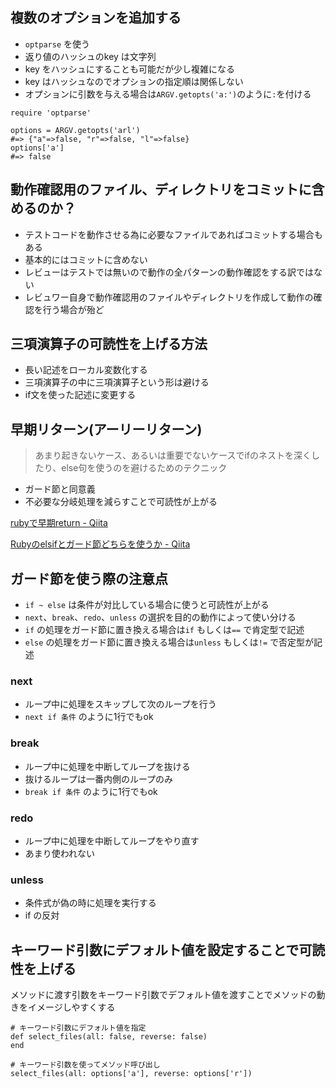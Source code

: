 ## 複数のオプションを追加する

* `optparse` を使う
* 返り値のハッシュのkey は文字列
* key をハッシュにすることも可能だが少し複雑になる
* key はハッシュなのでオプションの指定順は関係しない
* オプションに引数を与える場合は`ARGV.getopts('a:')`のように`:`を付ける

```
require 'optparse'

options = ARGV.getopts('arl')
#=> {"a"=>false, "r"=>false, "l"=>false}
options['a']
#=> false
```

## 動作確認用のファイル、ディレクトリをコミットに含めるのか？

* テストコードを動作させる為に必要なファイルであればコミットする場合もある
* 基本的にはコミットに含めない
* レビューはテストでは無いので動作の全パターンの動作確認をする訳ではない
* レビュワー自身で動作確認用のファイルやディレクトリを作成して動作の確認を行う場合が殆ど

## 三項演算子の可読性を上げる方法

* 長い記述をローカル変数化する
* 三項演算子の中に三項演算子という形は避ける
* if文を使った記述に変更する

## 早期リターン(アーリーリターン)

> あまり起きないケース、あるいは重要でないケースでifのネストを深くしたり、else句を使うのを避けるためのテクニック

* ガード節と同意義
* 不必要な分岐処理を減らすことで可読性が上がる

[rubyで早期return \- Qiita](https://qiita.com/n_slender/items/e062454114facd00a942)

[Rubyのelsifとガード節どちらを使うか \- Qiita](https://qiita.com/mom0tomo/items/779b6e380dc01d3bda54)

## ガード節を使う際の注意点

* `if ~ else` は条件が対比している場合に使うと可読性が上がる
* `next`、`break`、`redo`、`unless` の選択を目的の動作によって使い分ける
* `if` の処理をガード節に置き換える場合は`if` もしくは`==` で肯定型で記述
* `else` の処理をガード節に置き換える場合は`unless` もしくは`!=` で否定型が記述

### next

* ループ中に処理をスキップして次のループを行う
* `next if 条件` のように1行でもok

### break

* ループ中に処理を中断してループを抜ける
* 抜けるループは一番内側のループのみ
* `break if 条件` のように1行でもok

### redo

* ループ中に処理を中断してループをやり直す
* あまり使われない

### unless

* 条件式が偽の時に処理を実行する
* if の反対

## キーワード引数にデフォルト値を設定することで可読性を上げる

メソッドに渡す引数をキーワード引数でデフォルト値を渡すことでメソッドの動きをイメージしやすくする

```
# キーワード引数にデフォルト値を指定
def select_files(all: false, reverse: false)
end

# キーワード引数を使ってメソッド呼び出し
select_files(all: options['a'], reverse: options['r'])
```